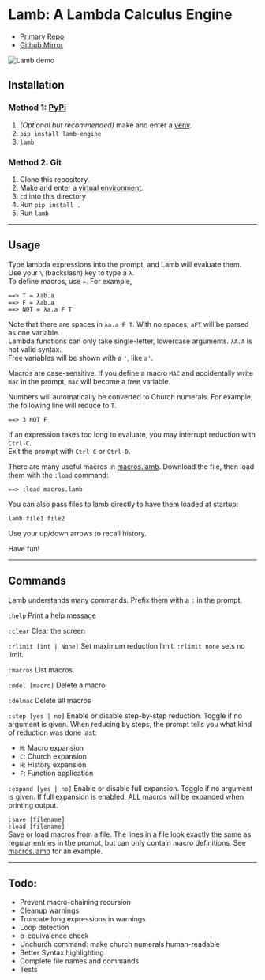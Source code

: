 # Lamb: A Lambda Calculus Engine

 - [Primary Repo](https://git.betalupi.com/Mark/lamb)
 - [Github Mirror](https://github.com/rm-dr/lamb)


![Lamb demo](https://betalupi.com/static/git/lambdemo.gif)


## Installation

### Method 1: [PyPi](https://pypi.org/project/lamb-engine)
1. *(Optional but recommended)* make and enter a [venv](https://docs.python.org/3/library/venv.html).
2. `pip install lamb-engine`
3. `lamb`

### Method 2: Git
1. Clone this repository.
2. Make and enter a [virtual environment](https://docs.python.org/3/library/venv.html).
3. ``cd`` into this directory
4. Run ``pip install .``
5. Run ``lamb``

-------------------------------------------------

## Usage


Type lambda expressions into the prompt, and Lamb will evaluate them. \
Use your `\` (backslash) key to type a `λ`. \
To define macros, use `=`. For example,
```
==> T = λab.a
==> F = λab.a
==> NOT = λa.a F T
```

Note that there are spaces in `λa.a F T`. With no spaces, `aFT` will be parsed as one variable. \
Lambda functions can only take single-letter, lowercase arguments. `λA.A` is not valid syntax. \
Free variables will be shown with a `'`, like `a'`.

Macros are case-sensitive. If you define a macro `MAC` and accidentally write `mac` in the prompt, `mac` will become a free variable.

Numbers will automatically be converted to Church numerals. For example, the following line will reduce to `T`.
```
==> 3 NOT F
```

If an expression takes too long to evaluate, you may interrupt reduction with `Ctrl-C`. \
Exit the prompt with `Ctrl-C` or `Ctrl-D`.

There are many useful macros in [macros.lamb](./macros.lamb). Download the file, then load them with the `:load` command:
```
==> :load macros.lamb
```

You can also pass files to lamb directly to have them loaded at startup:
```
lamb file1 file2
```

Use your up/down arrows to recall history.

Have fun!

-------------------------------------------------

## Commands

Lamb understands many commands. Prefix them with a `:` in the prompt.

`:help` Print a help message

`:clear` Clear the screen

`:rlimit [int | None]` Set maximum reduction limit. `:rlimit none` sets no limit.

`:macros` List macros.

`:mdel [macro]` Delete a macro

`:delmac` Delete all macros

`:step [yes | no]` Enable or disable step-by-step reduction. Toggle if no argument is given. When reducing by steps, the prompt tells you what kind of reduction was done last:

 - `M`: Macro expansion
 - `C`: Church expansion
 - `H`: History expansion
 - `F`: Function application

`:expand [yes | no]` Enable or disable full expansion. Toggle if no argument is given. If full expansion is enabled, ALL macros will be expanded when printing output.

`:save [filename]` \
`:load [filename]` \
Save or load macros from a file.
The lines in a file look exactly the same as regular entries in the prompt, but can only contain macro definitions. See [macros.lamb](./macros.lamb) for an example.

-------------------------------------------------

## Todo:
 - Prevent macro-chaining recursion
 - Cleanup warnings
 - Truncate long expressions in warnings
 - Loop detection
 - α-equivalence check
 - Unchurch command: make church numerals human-readable
 - Better Syntax highlighting
 - Complete file names and commands
 - Tests